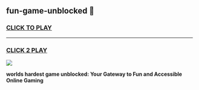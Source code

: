 
## fun-game-unblocked 👋
<h3>
<a href="https://premium.freeplayer.one?title=fun-game-unblocked&ref=14F">CLICK TO PLAY</a></h3>
<hr>

<h3>
<a href="https://premium.freeplayer.one?title=fun-game-unblocked&ref=14F">CLICK 2 PLAY</a>
  
</h3>

<a href="https://premium.freeplayer.one?title=fun-game-unblocked&ref=12F/"><img src="https://clearcache.store/games.png"></a>


**worlds hardest game unblocked: Your Gateway to Fun and Accessible Online Gaming**
